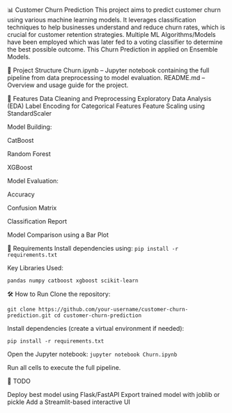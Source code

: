 📊 Customer Churn Prediction
This project aims to predict customer churn using various machine learning models. It leverages classification techniques to help businesses understand and reduce churn rates, which is crucial for customer retention strategies. Multiple ML Algorithms/Models have been employed which was later fed to a voting classifier to determine the best possible outcome. This Churn Prediction in applied on Ensemble Models.

📁 Project Structure
Churn.ipynb – Jupyter notebook containing the full pipeline from data preprocessing to model evaluation.
README.md – Overview and usage guide for the project.

🚀 Features
Data Cleaning and Preprocessing
Exploratory Data Analysis (EDA)
Label Encoding for Categorical Features
Feature Scaling using StandardScaler

Model Building:

CatBoost

Random Forest

XGBoost

Model Evaluation:

Accuracy

Confusion Matrix

Classification Report

Model Comparison using a Bar Plot


📌 Requirements
Install dependencies using:
`pip install -r requirements.txt`

Key Libraries Used:

`pandas
numpy
catboost
xgboost
scikit-learn`

🛠️ How to Run
Clone the repository:

`git clone https://github.com/your-username/customer-churn-prediction.git
cd customer-churn-prediction`

Install dependencies (create a virtual environment if needed):

`pip install -r requirements.txt`

Open the Jupyter notebook:
`jupyter notebook Churn.ipynb`

Run all cells to execute the full pipeline.


🧹 TODO

Deploy best model using Flask/FastAPI
Export trained model with joblib or pickle
Add a Streamlit-based interactive UI
